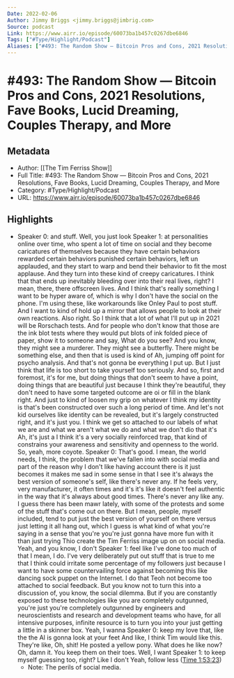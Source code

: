 ```yaml
---
Date: 2022-02-06
Author: Jimmy Briggs <jimmy.briggs@jimbrig.com>
Source: podcast
Link: https://www.airr.io/episode/60073ba1b457c0267dbe6846
Tags: ["#Type/Highlight/Podcast"]
Aliases: ["#493: The Random Show — Bitcoin Pros and Cons, 2021 Resolutions, Fave Books, Lucid Dreaming, Couples Therapy, and More", "#493: The Random Show — Bitcoin Pros and Cons, 2021 Resolutions, Fave Books, Lucid Dreaming, Couples Therapy, and More"]
---
```

# #493: The Random Show — Bitcoin Pros and Cons, 2021 Resolutions, Fave Books, Lucid Dreaming, Couples Therapy, and More

## Metadata
- Author: [[The Tim Ferriss Show]]
- Full Title: #493: The Random Show — Bitcoin Pros and Cons, 2021 Resolutions, Fave Books, Lucid Dreaming, Couples Therapy, and More
- Category: #Type/Highlight/Podcast
- URL: https://www.airr.io/episode/60073ba1b457c0267dbe6846

## Highlights
- Speaker 0: and stuff. Well, you just look 
  Speaker 1: at personalities online over time, who spent a lot of time on social and they become caricatures of themselves because they have certain behaviors rewarded certain behaviors punished certain behaviors, left un applauded, and they start to warp and bend their behavior to fit the most applause. And they turn into these kind of creepy caricatures. I think that that ends up inevitably bleeding over into their real lives, right? I mean, there, there offscreen lives. And I think that's really something I want to be hyper aware of, which is why I don't have the social on the phone. I'm using these, like workarounds like Onley Paul to post stuff. And I want to kind of hold up a mirror that allows people to look at their own reactions. Also right. So I think that a lot of what I'll put up in 2021 will be Rorschach tests. And for people who don't know that those are the ink blot tests where they would put blots of ink folded piece of paper, show it to someone and say, What do you see? And you know, they might see a murderer. They might see a butterfly. There might be something else, and then that is used is kind of Ah, jumping off point for psycho analysis. And that's not gonna be everything I put up. But I just think that life is too short to take yourself too seriously. And so, first and foremost, it's for me, but doing things that don't seem to have a point, doing things that are beautiful just because I think they're beautiful, they don't need to have some targeted outcome are oi or fill in the blank right. And just to kind of loosen my grip on whatever I think my identity is that's been constructed over such a long period of time. And let's not kid ourselves like identity can be revealed, but it's largely constructed right, and it's just you. I think we get so attached to our labels of what we are and what we aren't what we do and what we don't dio that it's Ah, it's just a I think it's a very socially reinforced trap, that kind of constrains your awareness and sensitivity and openness to the world. So, yeah, more coyote. 
  Speaker 0: That's good. I mean, the world needs, I think, the problem that we've fallen into with social media and part of the reason why I don't like having account there is it just becomes it makes me sad in some sense in that I see it's always the best version of someone's self, like there's never any. If he feels very, very manufacturer, it often times and it's it's like it doesn't feel authentic in the way that it's always about good times. There's never any like any. I guess there has been mawr lately, with some of the protests and some of the stuff that's come out on there. But I mean, people, myself included, tend to put just the best version of yourself on there versus just letting it all hang out, which I guess is what kind of what you're saying in a sense that you're you're just gonna have more fun with it than just trying Thio create the Tim Ferriss image up on on social media. Yeah, and you know, I don't 
  Speaker 1: feel like I've done too much of that I mean, I do. I've very deliberately put out stuff that is true to me that I think could irritate some percentage of my followers just because I want to have some countervailing force against becoming this like dancing sock puppet on the Internet. I do that Teoh not become too attached to social feedback. But you know not to turn this into a discussion of, you know, the social dilemma. But if you are constantly exposed to these technologies like you are completely outgunned, you're just you're completely outgunned by engineers and neuroscientists and research and development teams who have, for all intensive purposes, infinite resource is to turn you into your just getting a little in a skinner box. Yeah, I wanna 
  Speaker 0: keep my love that, like the the AI is gonna look at your feet And like, I think Tim would like this. They're like, Oh, shit! He posted a yellow pony. What does he like now? Oh, damn it. You keep them on their toes. Well, I want 
  Speaker 1: to keep myself guessing too, right? Like I don't Yeah, follow less ([Time 1:53:23](https://www.airr.io/quote/600fd174be59656548dab643))
    - Note: The perils of social media.
